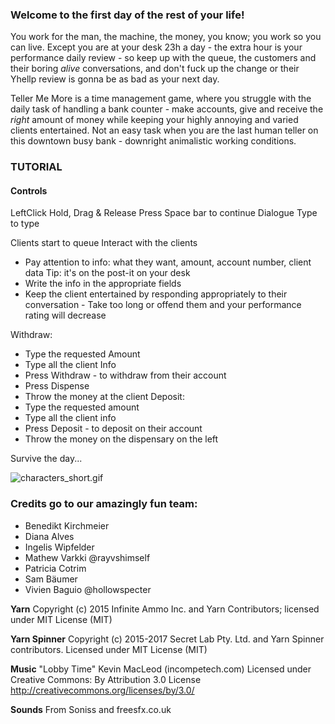 ### Welcome to the first day of the rest of your life!
You work for the man, the machine, the money, you know; you work so you can live.
Except you are at your desk 23h a day - the extra hour is your performance daily review - so keep up with the queue, the customers and their boring *alive* conversations, and don't fuck up the change or their Yhellp review is gonna be as bad as your next day.

Teller Me More is a time management game, where you struggle with the daily task of handling a bank counter - make accounts, give and receive the *right* amount of money while keeping your highly annoying and varied clients entertained.
Not an easy task when you are the last human teller on this downtown busy bank - downright animalistic working conditions.

### TUTORIAL
#### Controls
LeftClick
Hold, Drag & Release
Press Space bar to continue Dialogue
Type to type

Clients start to queue
Interact with the clients
- Pay attention to info: what they want, amount, account number, client data Tip: it's on the post-it on your desk
- Write the info in the appropriate fields
- Keep the client entertained by responding appropriately to their conversation - Take too long or offend them and your performance rating will decrease

Withdraw:
- Type the requested Amount
- Type all the client Info
- Press Withdraw - to withdraw from their account
- Press Dispense
- Throw the money at the client
Deposit:
- Type the requested amount
- Type all the client info
- Press Deposit - to deposit on their account
- Throw the money on the dispensary on the left

Survive the day...

![characters_short.gif](///raw/ffd/c/z/225aa.gif)

### Credits go to our amazingly fun team:
- Benedikt Kirchmeier
- Diana Alves
- Ingelis Wipfelder
- Mathew Varkki @rayvshimself
- Patricia Cotrim
- Sam Bäumer
- Vivien Baguio @hollowspecter

**Yarn**
Copyright (c) 2015 Infinite Ammo Inc. and Yarn Contributors; licensed under MIT License (MIT)

**Yarn Spinner**
Copyright (c) 2015-2017 Secret Lab Pty. Ltd. and Yarn Spinner contributors. Licensed under MIT License (MIT)

**Music**
"Lobby Time" Kevin MacLeod (incompetech.com)
Licensed under Creative Commons: By Attribution 3.0 License
http://creativecommons.org/licenses/by/3.0/

**Sounds** From Soniss and freesfx.co.uk
